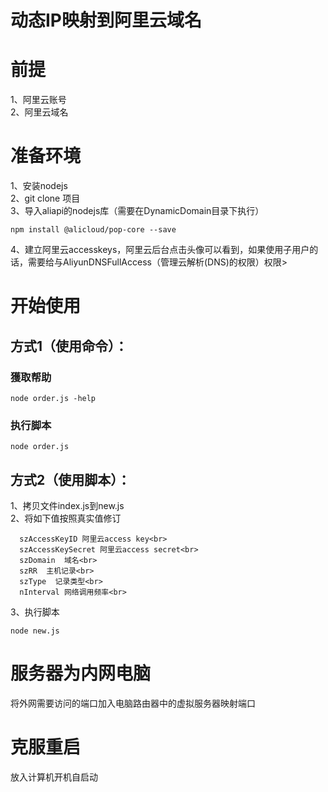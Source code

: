 动态IP映射到阿里云域名
====

# 前提
1、阿里云账号<br>
2、阿里云域名

# 准备环境
1、安装nodejs<br>
2、git clone 项目<br>
3、导入aliapi的nodejs库（需要在DynamicDomain目录下执行）<br>
```shell
npm install @alicloud/pop-core --save
```
4、建立阿里云accesskeys，阿里云后台点击头像可以看到，如果使用子用户的话，需要给与AliyunDNSFullAccess（管理云解析(DNS)的权限）权限>

# 开始使用
## 方式1（使用命令）：
### 獲取帮助
```shell
node order.js -help
```
### 执行脚本
```shell
node order.js
```

## 方式2（使用脚本）：
1、拷贝文件index.js到new.js<br>
2、将如下值按照真实值修订<br>
```shell
  szAccessKeyID 阿里云access key<br>
  szAccessKeySecret 阿里云access secret<br>
  szDomain  域名<br>
  szRR  主机记录<br>
  szType  记录类型<br>
  nInterval 网络调用频率<br>
```
3、执行脚本
```shell
node new.js
```

# 服务器为内网电脑
  将外网需要访问的端口加入电脑路由器中的虚拟服务器映射端口

# 克服重启
  放入计算机开机自启动
